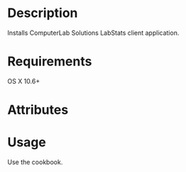 Description
===========
Installs ComputerLab Solutions LabStats client application.

Requirements
============
OS X 10.6+

Attributes
==========

Usage
=====
Use the cookbook.
